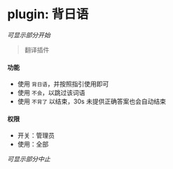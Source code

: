 # plugin: 背日语

*可显示部分开始*

> 翻译插件

#### 功能

- 使用 `背日语`，并按照指引使用即可
- 使用 `不会`，以跳过该词语
- 使用 `不背了` 以结束，30s 未提供正确答案也会自动结束

#### 权限

- 开关：管理员
- 使用：全部

*可显示部分中止*
